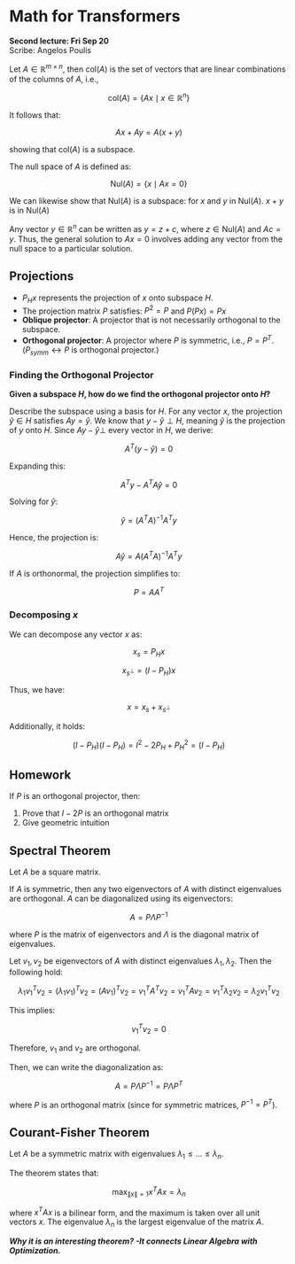 # Math for Transformers
**Second lecture: Fri Sep 20**  
Scribe: Angelos Poulis

Let $A \in \mathbb{R}^{m \times n}$, then $\text{col}(A)$ is the set of vectors that are linear combinations of the columns of $A$, i.e.,  

$$\text{col}(A) = \{ Ax \mid x \in \mathbb{R}^n \}$$  

It follows that:  

$$Ax + Ay = A(x + y)$$  

showing that $\text{col}(A)$ is a subspace.

The null space of $A$ is defined as:  

$$\text{Nul}(A) = \{x \mid Ax = 0\}$$  

We can likewise show that $\text{Nul}(A)$ is a subspace: for $x$ and $y$ in $\text{Nul}(A)$. $x + y$ is in $\text{Nul}(A)$

Any vector $y \in \mathbb{R}^n$ can be written as $y = z + c$, where $z \in \text{Nul}(A)$ and $Ac = y$. Thus, the general solution to $Ax = 0$ involves adding any vector from the null space to a particular solution.

## Projections

* $P_H x$ represents the projection of $x$ onto subspace $H$.
* The projection matrix $P$ satisfies:
  $P^2 = P$ and $P(Px) = Px$
* **Oblique projector**: A projector that is not necessarily orthogonal to the subspace.
* **Orthogonal projector**: A projector where $P$ is symmetric, i.e., $P = P^T$. 
($P_{symm} \leftrightarrow P$ is orthogonal projector.)

### Finding the Orthogonal Projector

**Given a subspace $H$, how do we find the orthogonal projector onto $H$?**   

Describe the subspace using a basis for $H$. For any vector $x$, the projection $\hat{y} \in H$ satisfies $Ay = \hat{y}$. We know that $y - \hat{y} \perp H$, meaning $\hat{y}$ is the projection of $y$ onto $H$. Since $Ay - \hat{y} \perp$ every vector in $H$, we derive:  

$$A^T (y - \hat{y}) = 0$$  

Expanding this:

$$A^T y - A^T A \hat{y} = 0$$  

Solving for $\hat{y}$:  

$$\hat{y} = (A^T A)^{-1} A^T y$$  

Hence, the projection is:  

$$A \hat{y} = A (A^T A)^{-1} A^T y$$

If $A$ is orthonormal, the projection simplifies to:

$$P = AA^T$$

### Decomposing $x$

We can decompose any vector $x$ as:

$$x_s = P_H x$$

$$x_{s^{\perp}} = (I - P_H) x$$

Thus, we have:

$$x = x_s + x_{s^{\perp}}$$

Additionally, it holds:

$$(I - P_H)(I - P_H) = I^2 - 2P_H + P_H^2 = (I - P_H)$$

## Homework

If $P$ is an orthogonal projector, then:

1. Prove that $I - 2P$ is an orthogonal matrix
2. Give geometric intuition

## Spectral Theorem

Let $A$ be a square matrix.

If $A$ is symmetric, then any two eigenvectors of $A$ with distinct eigenvalues are orthogonal.  $A$ can be diagonalized using its eigenvectors:

$$A = P \Lambda P^{-1}$$

where $P$ is the matrix of eigenvectors and $\Lambda$ is the diagonal matrix of eigenvalues.

Let $v_1, v_2$ be eigenvectors of $A$ with distinct eigenvalues $\lambda_1, \lambda_2$. Then the following hold:

$$\lambda_1 v_1^T v_2 = (\lambda_1 v_1)^T v_2 = (A v_1)^T v_2 = v_1^T A^T v_2 = v_1^T A v_2 = v_1^T \lambda_2 v_2 = \lambda_2 v_1^T v_2$$

This implies:

$$v_1^T v_2 = 0$$

Therefore, $v_1$ and $v_2$ are orthogonal.

Then, we can write the diagonalization as:

$$A = P \Lambda P^{-1} = P \Lambda P^T$$

where $P$ is an orthogonal matrix (since for symmetric matrices, $P^{-1} = P^T$).

## Courant-Fisher Theorem

Let $A$ be a symmetric matrix with eigenvalues $\lambda_1 \leq \dots \leq \lambda_n$.

The theorem states that:

$$\max_{\|x\| = 1} x^T A x = \lambda_n$$

where  $x^T A x$ is a bilinear form, and the maximum is taken over all unit vectors $x$. The eigenvalue $\lambda_n$ is the largest eigenvalue of the matrix $A$.

***Why it is an interesting theorem? -It connects Linear Algebra with Optimization.***
